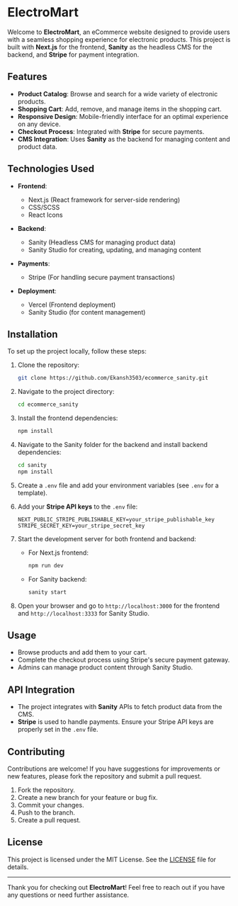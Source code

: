 # ElectroMart

Welcome to **ElectroMart**, an eCommerce website designed to provide users with a seamless shopping experience for electronic products. This project is built with **Next.js** for the frontend, **Sanity** as the headless CMS for the backend, and **Stripe** for payment integration.

## Features

- **Product Catalog**: Browse and search for a wide variety of electronic products.
- **Shopping Cart**: Add, remove, and manage items in the shopping cart.
- **Responsive Design**: Mobile-friendly interface for an optimal experience on any device.
- **Checkout Process**: Integrated with **Stripe** for secure payments.
- **CMS Integration**: Uses **Sanity** as the backend for managing content and product data.

## Technologies Used

- **Frontend**: 
  - Next.js (React framework for server-side rendering)
  - CSS/SCSS
  - React Icons

- **Backend**: 
  - Sanity (Headless CMS for managing product data)
  - Sanity Studio for creating, updating, and managing content

- **Payments**:
  - Stripe (For handling secure payment transactions)

- **Deployment**: 
  - Vercel (Frontend deployment)
  - Sanity Studio (for content management)

## Installation

To set up the project locally, follow these steps:

1. Clone the repository:

   ```bash
   git clone https://github.com/Ekansh3503/ecommerce_sanity.git
   ```

2. Navigate to the project directory:

   ```bash
   cd ecommerce_sanity
   ```

3. Install the frontend dependencies:

   ```bash
   npm install
   ```

4. Navigate to the Sanity folder for the backend and install backend dependencies:

   ```bash
   cd sanity
   npm install
   ```

5. Create a `.env` file and add your environment variables (see `.env` for a template).

6. Add your **Stripe API keys** to the `.env` file:

   ```env
   NEXT_PUBLIC_STRIPE_PUBLISHABLE_KEY=your_stripe_publishable_key
   STRIPE_SECRET_KEY=your_stripe_secret_key
   ```

7. Start the development server for both frontend and backend:

   - For Next.js frontend:
     ```bash
     npm run dev
     ```

   - For Sanity backend:
     ```bash
     sanity start
     ```

8. Open your browser and go to `http://localhost:3000` for the frontend and `http://localhost:3333` for Sanity Studio.

## Usage

- Browse products and add them to your cart.
- Complete the checkout process using Stripe's secure payment gateway.
- Admins can manage product content through Sanity Studio.

## API Integration

- The project integrates with **Sanity** APIs to fetch product data from the CMS.
- **Stripe** is used to handle payments. Ensure your Stripe API keys are properly set in the `.env` file.

## Contributing

Contributions are welcome! If you have suggestions for improvements or new features, please fork the repository and submit a pull request.

1. Fork the repository.
2. Create a new branch for your feature or bug fix.
3. Commit your changes.
4. Push to the branch.
5. Create a pull request.

## License

This project is licensed under the MIT License. See the [LICENSE](LICENSE) file for details.

---

Thank you for checking out **ElectroMart**! Feel free to reach out if you have any questions or need further assistance.
